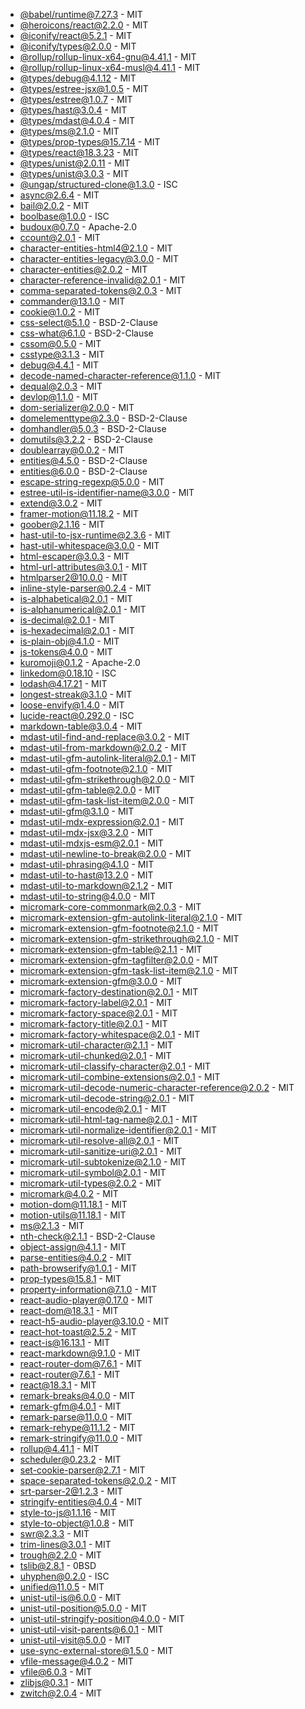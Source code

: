 - [@babel/runtime@7.27.3](https://github.com/babel/babel) - MIT
- [@heroicons/react@2.2.0](https://github.com/tailwindlabs/heroicons) - MIT
- [@iconify/react@5.2.1](https://github.com/iconify/iconify) - MIT
- [@iconify/types@2.0.0](https://github.com/iconify/iconify) - MIT
- [@rollup/rollup-linux-x64-gnu@4.41.1](https://github.com/rollup/rollup) - MIT
- [@rollup/rollup-linux-x64-musl@4.41.1](https://github.com/rollup/rollup) - MIT
- [@types/debug@4.1.12](https://github.com/DefinitelyTyped/DefinitelyTyped) - MIT
- [@types/estree-jsx@1.0.5](https://github.com/DefinitelyTyped/DefinitelyTyped) - MIT
- [@types/estree@1.0.7](https://github.com/DefinitelyTyped/DefinitelyTyped) - MIT
- [@types/hast@3.0.4](https://github.com/DefinitelyTyped/DefinitelyTyped) - MIT
- [@types/mdast@4.0.4](https://github.com/DefinitelyTyped/DefinitelyTyped) - MIT
- [@types/ms@2.1.0](https://github.com/DefinitelyTyped/DefinitelyTyped) - MIT
- [@types/prop-types@15.7.14](https://github.com/DefinitelyTyped/DefinitelyTyped) - MIT
- [@types/react@18.3.23](https://github.com/DefinitelyTyped/DefinitelyTyped) - MIT
- [@types/unist@2.0.11](https://github.com/DefinitelyTyped/DefinitelyTyped) - MIT
- [@types/unist@3.0.3](https://github.com/DefinitelyTyped/DefinitelyTyped) - MIT
- [@ungap/structured-clone@1.3.0](https://github.com/ungap/structured-clone) - ISC
- [async@2.6.4](https://github.com/caolan/async) - MIT
- [bail@2.0.2](https://github.com/wooorm/bail) - MIT
- [boolbase@1.0.0](https://github.com/fb55/boolbase) - ISC
- [budoux@0.7.0](https://github.com/google/budoux) - Apache-2.0
- [ccount@2.0.1](https://github.com/wooorm/ccount) - MIT
- [character-entities-html4@2.1.0](https://github.com/wooorm/character-entities-html4) - MIT
- [character-entities-legacy@3.0.0](https://github.com/wooorm/character-entities-legacy) - MIT
- [character-entities@2.0.2](https://github.com/wooorm/character-entities) - MIT
- [character-reference-invalid@2.0.1](https://github.com/wooorm/character-reference-invalid) - MIT
- [comma-separated-tokens@2.0.3](https://github.com/wooorm/comma-separated-tokens) - MIT
- [commander@13.1.0](https://github.com/tj/commander.js) - MIT
- [cookie@1.0.2](https://github.com/jshttp/cookie) - MIT
- [css-select@5.1.0](https://github.com/fb55/css-select) - BSD-2-Clause
- [css-what@6.1.0](https://github.com/fb55/css-what) - BSD-2-Clause
- [cssom@0.5.0](https://github.com/NV/CSSOM) - MIT
- [csstype@3.1.3](https://github.com/frenic/csstype) - MIT
- [debug@4.4.1](https://github.com/debug-js/debug) - MIT
- [decode-named-character-reference@1.1.0](https://github.com/wooorm/decode-named-character-reference) - MIT
- [dequal@2.0.3](https://github.com/lukeed/dequal) - MIT
- [devlop@1.1.0](https://github.com/wooorm/devlop) - MIT
- [dom-serializer@2.0.0](https://github.com/cheeriojs/dom-serializer) - MIT
- [domelementtype@2.3.0](https://github.com/fb55/domelementtype) - BSD-2-Clause
- [domhandler@5.0.3](https://github.com/fb55/domhandler) - BSD-2-Clause
- [domutils@3.2.2](https://github.com/fb55/domutils) - BSD-2-Clause
- [doublearray@0.0.2](https://github.com/takuyaa/doublearray) - MIT
- [entities@4.5.0](https://github.com/fb55/entities) - BSD-2-Clause
- [entities@6.0.0](https://github.com/fb55/entities) - BSD-2-Clause
- [escape-string-regexp@5.0.0](https://github.com/sindresorhus/escape-string-regexp) - MIT
- [estree-util-is-identifier-name@3.0.0](https://github.com/syntax-tree/estree-util-is-identifier-name) - MIT
- [extend@3.0.2](https://github.com/justmoon/node-extend) - MIT
- [framer-motion@11.18.2](https://github.com/motiondivision/motion) - MIT
- [goober@2.1.16](https://github.com/cristianbote/goober) - MIT
- [hast-util-to-jsx-runtime@2.3.6](https://github.com/syntax-tree/hast-util-to-jsx-runtime) - MIT
- [hast-util-whitespace@3.0.0](https://github.com/syntax-tree/hast-util-whitespace) - MIT
- [html-escaper@3.0.3](https://github.com/WebReflection/html-escaper) - MIT
- [html-url-attributes@3.0.1](https://github.com/rehypejs/rehype-minify.git#main) - MIT
- [htmlparser2@10.0.0](https://github.com/fb55/htmlparser2) - MIT
- [inline-style-parser@0.2.4](https://github.com/remarkablemark/inline-style-parser) - MIT
- [is-alphabetical@2.0.1](https://github.com/wooorm/is-alphabetical) - MIT
- [is-alphanumerical@2.0.1](https://github.com/wooorm/is-alphanumerical) - MIT
- [is-decimal@2.0.1](https://github.com/wooorm/is-decimal) - MIT
- [is-hexadecimal@2.0.1](https://github.com/wooorm/is-hexadecimal) - MIT
- [is-plain-obj@4.1.0](https://github.com/sindresorhus/is-plain-obj) - MIT
- [js-tokens@4.0.0](https://github.com/lydell/js-tokens) - MIT
- [kuromoji@0.1.2](https://github.com/takuyaa/kuromoji.js) - Apache-2.0
- [linkedom@0.18.10](https://github.com/WebReflection/linkedom) - ISC
- [lodash@4.17.21](https://github.com/lodash/lodash) - MIT
- [longest-streak@3.1.0](https://github.com/wooorm/longest-streak) - MIT
- [loose-envify@1.4.0](https://github.com/zertosh/loose-envify) - MIT
- [lucide-react@0.292.0](https://github.com/lucide-icons/lucide) - ISC
- [markdown-table@3.0.4](https://github.com/wooorm/markdown-table) - MIT
- [mdast-util-find-and-replace@3.0.2](https://github.com/syntax-tree/mdast-util-find-and-replace) - MIT
- [mdast-util-from-markdown@2.0.2](https://github.com/syntax-tree/mdast-util-from-markdown) - MIT
- [mdast-util-gfm-autolink-literal@2.0.1](https://github.com/syntax-tree/mdast-util-gfm-autolink-literal) - MIT
- [mdast-util-gfm-footnote@2.1.0](https://github.com/syntax-tree/mdast-util-gfm-footnote) - MIT
- [mdast-util-gfm-strikethrough@2.0.0](https://github.com/syntax-tree/mdast-util-gfm-strikethrough) - MIT
- [mdast-util-gfm-table@2.0.0](https://github.com/syntax-tree/mdast-util-gfm-table) - MIT
- [mdast-util-gfm-task-list-item@2.0.0](https://github.com/syntax-tree/mdast-util-gfm-task-list-item) - MIT
- [mdast-util-gfm@3.1.0](https://github.com/syntax-tree/mdast-util-gfm) - MIT
- [mdast-util-mdx-expression@2.0.1](https://github.com/syntax-tree/mdast-util-mdx-expression) - MIT
- [mdast-util-mdx-jsx@3.2.0](https://github.com/syntax-tree/mdast-util-mdx-jsx) - MIT
- [mdast-util-mdxjs-esm@2.0.1](https://github.com/syntax-tree/mdast-util-mdxjs-esm) - MIT
- [mdast-util-newline-to-break@2.0.0](https://github.com/syntax-tree/mdast-util-newline-to-break) - MIT
- [mdast-util-phrasing@4.1.0](https://github.com/syntax-tree/mdast-util-phrasing) - MIT
- [mdast-util-to-hast@13.2.0](https://github.com/syntax-tree/mdast-util-to-hast) - MIT
- [mdast-util-to-markdown@2.1.2](https://github.com/syntax-tree/mdast-util-to-markdown) - MIT
- [mdast-util-to-string@4.0.0](https://github.com/syntax-tree/mdast-util-to-string) - MIT
- [micromark-core-commonmark@2.0.3](https://github.com/micromark/micromark.git#main) - MIT
- [micromark-extension-gfm-autolink-literal@2.1.0](https://github.com/micromark/micromark-extension-gfm-autolink-literal) - MIT
- [micromark-extension-gfm-footnote@2.1.0](https://github.com/micromark/micromark-extension-gfm-footnote) - MIT
- [micromark-extension-gfm-strikethrough@2.1.0](https://github.com/micromark/micromark-extension-gfm-strikethrough) - MIT
- [micromark-extension-gfm-table@2.1.1](https://github.com/micromark/micromark-extension-gfm-table) - MIT
- [micromark-extension-gfm-tagfilter@2.0.0](https://github.com/micromark/micromark-extension-gfm-tagfilter) - MIT
- [micromark-extension-gfm-task-list-item@2.1.0](https://github.com/micromark/micromark-extension-gfm-task-list-item) - MIT
- [micromark-extension-gfm@3.0.0](https://github.com/micromark/micromark-extension-gfm) - MIT
- [micromark-factory-destination@2.0.1](https://github.com/micromark/micromark.git#main) - MIT
- [micromark-factory-label@2.0.1](https://github.com/micromark/micromark.git#main) - MIT
- [micromark-factory-space@2.0.1](https://github.com/micromark/micromark.git#main) - MIT
- [micromark-factory-title@2.0.1](https://github.com/micromark/micromark.git#main) - MIT
- [micromark-factory-whitespace@2.0.1](https://github.com/micromark/micromark.git#main) - MIT
- [micromark-util-character@2.1.1](https://github.com/micromark/micromark.git#main) - MIT
- [micromark-util-chunked@2.0.1](https://github.com/micromark/micromark.git#main) - MIT
- [micromark-util-classify-character@2.0.1](https://github.com/micromark/micromark.git#main) - MIT
- [micromark-util-combine-extensions@2.0.1](https://github.com/micromark/micromark.git#main) - MIT
- [micromark-util-decode-numeric-character-reference@2.0.2](https://github.com/micromark/micromark.git#main) - MIT
- [micromark-util-decode-string@2.0.1](https://github.com/micromark/micromark.git#main) - MIT
- [micromark-util-encode@2.0.1](https://github.com/micromark/micromark.git#main) - MIT
- [micromark-util-html-tag-name@2.0.1](https://github.com/micromark/micromark.git#main) - MIT
- [micromark-util-normalize-identifier@2.0.1](https://github.com/micromark/micromark.git#main) - MIT
- [micromark-util-resolve-all@2.0.1](https://github.com/micromark/micromark.git#main) - MIT
- [micromark-util-sanitize-uri@2.0.1](https://github.com/micromark/micromark.git#main) - MIT
- [micromark-util-subtokenize@2.1.0](https://github.com/micromark/micromark.git#main) - MIT
- [micromark-util-symbol@2.0.1](https://github.com/micromark/micromark.git#main) - MIT
- [micromark-util-types@2.0.2](https://github.com/micromark/micromark.git#main) - MIT
- [micromark@4.0.2](https://github.com/micromark/micromark.git#main) - MIT
- [motion-dom@11.18.1](https://github.com/motiondivision/motion) - MIT
- [motion-utils@11.18.1](https://github.com/motiondivision/motion) - MIT
- [ms@2.1.3](https://github.com/vercel/ms) - MIT
- [nth-check@2.1.1](https://github.com/fb55/nth-check) - BSD-2-Clause
- [object-assign@4.1.1](https://github.com/sindresorhus/object-assign) - MIT
- [parse-entities@4.0.2](https://github.com/wooorm/parse-entities) - MIT
- [path-browserify@1.0.1](https://github.com/browserify/path-browserify) - MIT
- [prop-types@15.8.1](https://github.com/facebook/prop-types) - MIT
- [property-information@7.1.0](https://github.com/wooorm/property-information) - MIT
- [react-audio-player@0.17.0](https://github.com/justinmc/react-audio-player) - MIT
- [react-dom@18.3.1](https://github.com/facebook/react) - MIT
- [react-h5-audio-player@3.10.0](https://github.com/lhz516/react-h5-audio-player) - MIT
- [react-hot-toast@2.5.2](https://github.com/timolins/react-hot-toast) - MIT
- [react-is@16.13.1](https://github.com/facebook/react) - MIT
- [react-markdown@9.1.0](https://github.com/remarkjs/react-markdown) - MIT
- [react-router-dom@7.6.1](https://github.com/remix-run/react-router) - MIT
- [react-router@7.6.1](https://github.com/remix-run/react-router) - MIT
- [react@18.3.1](https://github.com/facebook/react) - MIT
- [remark-breaks@4.0.0](https://github.com/remarkjs/remark-breaks) - MIT
- [remark-gfm@4.0.1](https://github.com/remarkjs/remark-gfm) - MIT
- [remark-parse@11.0.0](https://github.com/remarkjs/remark.git#main) - MIT
- [remark-rehype@11.1.2](https://github.com/remarkjs/remark-rehype) - MIT
- [remark-stringify@11.0.0](https://github.com/remarkjs/remark.git#main) - MIT
- [rollup@4.41.1](https://github.com/rollup/rollup) - MIT
- [scheduler@0.23.2](https://github.com/facebook/react) - MIT
- [set-cookie-parser@2.7.1](https://github.com/nfriedly/set-cookie-parser) - MIT
- [space-separated-tokens@2.0.2](https://github.com/wooorm/space-separated-tokens) - MIT
- [srt-parser-2@1.2.3](https://github.com/1c7/srt-parser-2) - MIT
- [stringify-entities@4.0.4](https://github.com/wooorm/stringify-entities) - MIT
- [style-to-js@1.1.16](https://github.com/remarkablemark/style-to-js) - MIT
- [style-to-object@1.0.8](https://github.com/remarkablemark/style-to-object) - MIT
- [swr@2.3.3](https://github.com/vercel/swr) - MIT
- [trim-lines@3.0.1](https://github.com/wooorm/trim-lines) - MIT
- [trough@2.2.0](https://github.com/wooorm/trough) - MIT
- [tslib@2.8.1](https://github.com/Microsoft/tslib) - 0BSD
- [uhyphen@0.2.0](https://github.com/WebReflection/uhyphen) - ISC
- [unified@11.0.5](https://github.com/unifiedjs/unified) - MIT
- [unist-util-is@6.0.0](https://github.com/syntax-tree/unist-util-is) - MIT
- [unist-util-position@5.0.0](https://github.com/syntax-tree/unist-util-position) - MIT
- [unist-util-stringify-position@4.0.0](https://github.com/syntax-tree/unist-util-stringify-position) - MIT
- [unist-util-visit-parents@6.0.1](https://github.com/syntax-tree/unist-util-visit-parents) - MIT
- [unist-util-visit@5.0.0](https://github.com/syntax-tree/unist-util-visit) - MIT
- [use-sync-external-store@1.5.0](https://github.com/facebook/react) - MIT
- [vfile-message@4.0.2](https://github.com/vfile/vfile-message) - MIT
- [vfile@6.0.3](https://github.com/vfile/vfile) - MIT
- [zlibjs@0.3.1](https://github.com/imaya/zlib.js) - MIT
- [zwitch@2.0.4](https://github.com/wooorm/zwitch) - MIT

